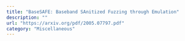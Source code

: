 ```yaml
---
title: "BaseSAFE: Baseband SAnitized Fuzzing through Emulation"
description: ""
url: "https://arxiv.org/pdf/2005.07797.pdf"
category: "Miscellaneous"
---
```


